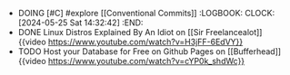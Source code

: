 - DOING [#C] #explore [[Conventional Commits]]
  :LOGBOOK:
  CLOCK: [2024-05-25 Sat 14:32:42]
  :END:
- DONE Linux Distros Explained By An Idiot on [[Sir Freelancealot]]
  {{video https://www.youtube.com/watch?v=H3jFF-6EdVY}}
- TODO Host your Database for Free on Github Pages on [[Bufferhead]]
  {{video https://www.youtube.com/watch?v=cYP0k_shdWc}}